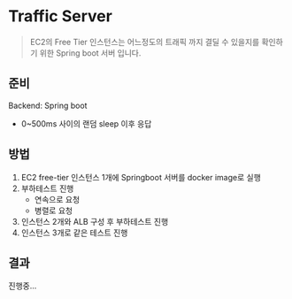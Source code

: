 # Traffic Server


> EC2의 Free Tier 인스턴스는 어느정도의 트래픽 까지 결딜 수 있을지를 확인하기 위한 
> Spring boot 서버 입니다.


## 준비

Backend: Spring boot
-  0~500ms 사이의 랜덤 sleep 이후 응답


## 방법

1. EC2 free-tier 인스턴스 1개에 Springboot 서버를 docker image로 실행
2. 부하테스트 진행 
   - 연속으로 요청 
   - 병렬로 요청
3. 인스턴스 2개와 ALB 구성 후 부하테스트 진행
4. 인스턴스 3개로 같은 테스트 진행


## 결과

진행중...

